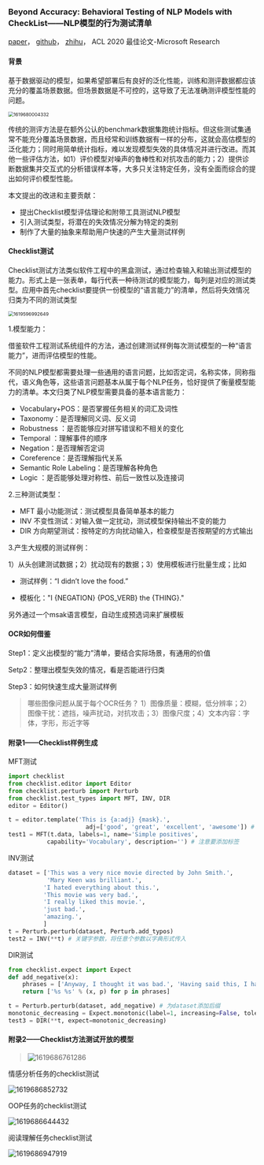 ### Beyond Accuracy: Behavioral Testing of NLP Models with CheckList——NLP模型的行为测试清单

[paper](https://arxiv.org/pdf/2005.04118.pdf)， [github](https://github1s.com/marcotcr/checklist)， [zhihu](https://zhuanlan.zhihu.com/p/159035275)， ACL 2020 最佳论文-Microsoft Research



#### 背景

基于数据驱动的模型，如果希望部署后有良好的泛化性能，训练和测评数据都应该充分的覆盖场景数据。但场景数据是不可控的，这导致了无法准确测评模型性能的问题。

<img src="C:\Users\viruser.v-desktop\AppData\Roaming\Typora\typora-user-images\1619680004332.png" alt="1619680004332" style="zoom:67%;" />

传统的测评方法是在额外公认的benchmark数据集跑统计指标。但这些测试集通常不能充分覆盖场景数据，而且经常和训练数据有一样的分布，这就会高估模型的泛化能力；同时用简单统计指标，难以发现模型失效的具体情况并进行改进。而其他一些评估方法，如1）评价模型对噪声的鲁棒性和对抗攻击的能力；2）提供诊断数据集并交互式的分析错误样本等，大多只关注特定任务，没有全面而综合的提出如何评价模型性能。

本文提出的改进和主要贡献：

* 提出Checklist模型评估理论和附带工具测试NLP模型
* 引入测试类型，将潜在的失效情况分解为特定的类别
* 制作了大量的抽象来帮助用户快速的产生大量测试样例



#### Checklist测试

Checklist测试方法类似软件工程中的黑盒测试，通过检查输入和输出测试模型的能力。形式上是一张表单，每行代表一种待测试的模型能力，每列是对应的测试类型。应用中首先checklist要提供一份模型的“语言能力”的清单，然后将失效情况归类为不同的测试类型

<img src="C:\Users\viruser.v-desktop\AppData\Roaming\Typora\typora-user-images\1619596992649.png" alt="1619596992649" style="zoom:67%;" />

1.模型能力：

借鉴软件工程测试系统组件的方法，通过创建测试样例每次测试模型的一种“语言能力”，进而评估模型的性能。

不同的NLP模型都需要处理一些通用的语言问题，比如否定词，名称实体，同称指代，语义角色等，这些语言问题基本从属于每个NLP任务，恰好提供了衡量模型能力的清单。本文归类了NLP模型需要具备的基本语言能力：

* Vocabulary+POS：是否掌握任务相关的词汇及词性
* Taxonomy：是否理解同义词、反义词
* Robustness ：是否能够应对拼写错误和不相关的变化
* Temporal ：理解事件的顺序
* Negation：是否理解否定词
* Coreference：是否理解指代关系
* Semantic Role Labeling：是否理解各种角色
* Logic ：是否能够处理对称性、前后一致性以及连接词

2.三种测试类型：

* MFT 最小功能测试：测试模型具备简单基本的能力
* INV 不变性测试：对输入做一定扰动，测试模型保持输出不变的能力
* DIR 方向期望测试：按特定的方向扰动输入，检查模型是否按期望的方式输出

3.产生大规模的测试样例：

1）从头创建测试数据；2）扰动现有的数据；3）使用模板进行批量生成；比如

* 测试样例：“I didn’t love the food.”

* 模板化："I {NEGATION} {POS_VERB} the {THING}."

另外通过一个msak语言模型，自动生成预选词来扩展模板



#### OCR如何借鉴

Step1：定义出模型的“能力”清单，要结合实际场景，有通用的价值

Setp2：整理出模型失效的情况，看是否能进行归类

Step3：如何快速生成大量测试样例

> 哪些图像问题从属于每个OCR任务？ 1）图像质量：模糊，低分辨率；2）图像干扰：遮挡，噪声扰动，对抗攻击；3）图像尺度；4）文本内容：字体，字形，形近字等



#### 附录1——Checklist样例生成

MFT测试

```python
import checklist
from checklist.editor import Editor
from checklist.perturb import Perturb
from checklist.test_types import MFT, INV, DIR
editor = Editor()

t = editor.template('This is {a:adj} {mask}.',  
                      adj=['good', 'great', 'excellent', 'awesome']) # MLM和模板结合
test1 = MFT(t.data, labels=1, name='Simple positives',
           capability='Vocabulary', description='') # 注意要添加标签
```

INV测试

```python
dataset = ['This was a very nice movie directed by John Smith.',
           'Mary Keen was brilliant.',
          'I hated everything about this.',
          'This movie was very bad.',
          'I really liked this movie.',
          'just bad.',
          'amazing.',
          ]
t = Perturb.perturb(dataset, Perturb.add_typos)
test2 = INV(**t) # 关键字参数，将任意个参数以字典形式传入
```

DIR测试

```python
from checklist.expect import Expect
def add_negative(x):
    phrases = ['Anyway, I thought it was bad.', 'Having said this, I hated it', 'The director should be fired.']
    return ['%s %s' % (x, p) for p in phrases]

t = Perturb.perturb(dataset, add_negative) # 为dataset添加后缀
monotonic_decreasing = Expect.monotonic(label=1, increasing=False, tolerance=0.1) # 这里还是要给原始数据设置标签，希望模型单调下降（应该是标签类对应的概率？）
test3 = DIR(**t, expect=monotonic_decreasing)
```



#### 附录2——Checklist方法测试开放的模型

>![1619686761286](C:\Users\viruser.v-desktop\AppData\Roaming\Typora\typora-user-images\1619686761286.png)

情感分析任务的checklist测试

![1619686852732](C:\Users\viruser.v-desktop\AppData\Roaming\Typora\typora-user-images\1619686852732.png)

OOP任务的checklist测试

![1619686644432](C:\Users\viruser.v-desktop\AppData\Roaming\Typora\typora-user-images\1619686644432.png)

阅读理解任务checklist测试

![1619686947919](C:\Users\viruser.v-desktop\AppData\Roaming\Typora\typora-user-images\1619686947919.png)





